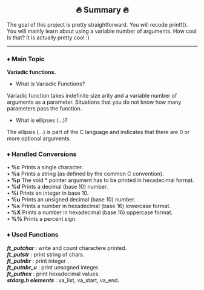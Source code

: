<h2 align="center">🔥 Summary 🔥</h2>

The goal of this project is pretty straightforward. You will recode printf().
You will mainly learn about using a variable number of arguments. How cool is that?
It is actually pretty cool :)

---

### ♦️ Main Topic
**Variadic functions.**

- What is Variadic Functions?

Variadic function takes indefinite size arity and a variable number of arguments as a parameter. Situations that you do not know how many parameters pass the function.

- What is ellipses (...)?

The ellipsis (...) is part of the C language and indicates that there are 0 or more optional arguments.



### ♦️ Handled Conversions
• **%c** Prints a single character.<br>
• **%s** Prints a string (as defined by the common C convention).<br>
• **%p** The void * pointer argument has to be printed in hexadecimal format.<br>
• **%d** Prints a decimal (base 10) number.<br>
• **%i** Prints an integer in base 10.<br>
• **%u** Prints an unsigned decimal (base 10) number.<br>
• **%x** Prints a number in hexadecimal (base 16) lowercase format.<br>
• **%X** Prints a number in hexadecimal (base 16) uppercase format.<br>
• **%%** Prints a percent sign.<br>

### ♦️ Used Functions
***ft_putchar*** : write and count charactere printed.<br>
***ft_putstr*** : print string of chars.<br>
***ft_putnbr*** : print integer .<br>
***ft_putnbr_u*** : print unsogned integer.<br>
***ft_puthex*** : print hexadecimal values.<br>
***stdarg.h elements*** : va_list, va_start, va_end.<br>

